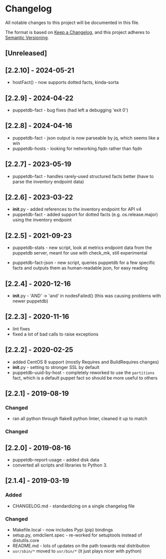 # Changelog

All notable changes to this project will be documented in this file.

The format is based on [Keep a
Changelog](https://keepachangelog.com/en/1.0.0/), and this project adheres
to [Semantic Versioning](https://semver.org/spec/v2.0.0.html).

## [Unreleased]

## [2.2.10] - 2024-05-21

* hostFact() - now supports dotted facts, kinda-sorta

## [2.2.9] - 2024-04-22

* puppetdb-fact - bug fixes (had left a debugging 'exit 0')

## [2.2.8] - 2024-04-16

* puppetdb-fact - json output is now parseable by jq, which seems like a win
* puppetdb-hosts - looking for networking.fqdn rather than fqdn

## [2.2.7] - 2023-05-19

* puppetdb-fact - handles rarely-used structured facts better (have to
  parse the inventory endpoint data)

## [2.2.6] - 2023-03-22

* __init__.py - added references to the inventory endpoint for API v4
* puppetdb-fact - added support for dotted facts (e.g. os.release.major)
  using the inventory endpoint

## [2.2.5] - 2021-09-23

* puppetdb-stats - new script, look at metrics endpoint data from the
  puppetdb server, meant for use with check\_mk, still experimental

* puppetdb-fact-json - new script, queries puppetdb for a few specific
  facts and outputs them as human-readable json, for easy reading

## [2.2.4] - 2020-12-16

* __init__.py - 'AND' -> 'and' in nodesFailed() (this was causing problems
  with newer puppetdb)

## [2.2.3] - 2020-11-16

* lint fixes
* fixed a lot of bad calls to raise exceptions

## [2.2.2] - 2020-02-25

* added CentOS 8 support (mostly Requires and BuildRequires changes)
* __init__.py - setting to stronger SSL by default
* puppetdb-uuid-by-host - completely reworked to use the `partitions`
  fact, which is a default puppet fact so should be more useful to others

## [2.2.1] - 2019-08-19

### Changed

* ran all python through flake8 python linter, cleaned it up to match

### Changed

## [2.2.0] - 2019-08-16

* puppetdb-report-usage - added disk data
* converted all scripts and libraries to Python 3.

## [2.1.4] - 2019-03-19

### Added

* CHANGELOG.md - standardizing on a single changelog file

### Changed

* Makefile.local - now includes Pypi (pip) bindings
* setup.py, omdclient.spec - re-worked for setuptools instead of distutils.core
* README.md - lots of updates on the path towards real distribution
* `usr/sbin/*` moved to `usr/bin/*` (it just plays nicer with python)

